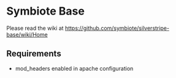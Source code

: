 # Symbiote Base

Please read the wiki at https://github.com/symbiote/silverstripe-base/wiki/Home

## Requirements

* mod_headers enabled in apache configuration
